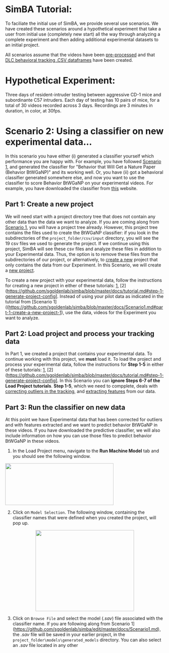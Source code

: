# SimBA Tutorial:

To faciliate the initial use of SimBA, we provide several use scenarios. We have created these scenarios around a hypothetical experiment that take a user from initial use (completely new start) all the way through analyzing a complete experiment and then adding additional experimental datasets to an initial project.

All scenarios assume that the videos have been [pre-processed](https://github.com/sgoldenlab/simba/blob/master/docs/tutorial_process_videos.md) and that [DLC behavioral tracking .CSV dataframes](https://github.com/sgoldenlab/simba/blob/master/docs/Tutorial_DLC.md) have been created.

# **Hypothetical Experiment**:
Three days of resident-intruder testing between aggressive CD-1 mice and subordinante C57 intruders. Each day of testing has 10 pairs of mice, for a total of 30 videos recorded across 3 days. Recordings are 3 minutes in duration, in color, at 30fps.

# **Scenario 2**: Using a classifier on new experimental data...
In this scenario you have either (i) generated a classifier yourself which performance you are happy with. For example, you have followed [Scenario 1](https://github.com/sgoldenlab/simba/edit/master/docs/Scenario1.md), and generated the classifier for "Behavior that Will Get a Nature Paper (Behavior BtWGaNP)" and its working well. Or, you have (ii) got a behavioral classifier generated somewhere else, and now you want to use the classifier to score Behavior BtWGaNP on your experimental videos. For example, you have downloaded the classifier from [this](https://osf.io/d69jt/) website.

## Part 1: Create a new project

We will need start with a project directory tree that does not contain any other data than the data we want to analyze. If you are coming along from [Scenario 1](https://github.com/sgoldenlab/simba/edit/master/docs/Scenario1.md), you will have a project tree already. However, this project tree contains the files used to create the BtWGaNP classifier: if you look in the subdirectories of the `project_folder/csv/input` directory, you will see the 19 csv files we used to generate the project. If we continue using this project, SimBA will see these csv files and analyze these files in addition to your Experimental data. Thus, the option is to remove these files from the subdirectories of our project, or alternatively, to [create a new](https://github.com/sgoldenlab/simba/blob/master/docs/Scenario1.md#part-1-create-a-new-project) project that only contains the data from our Experiment. In this Scenario, we will create a [new project](https://github.com/sgoldenlab/simba/blob/master/docs/Scenario1.md#part-1-create-a-new-project). 

To create a new project with your experimental data, follow the instructions for creating a new project in either of these tutorials: [1](https://github.com/sgoldenlab/simba/blob/master/docs/Scenario1.md#part-1-create-a-new-project-1), [2](https://github.com/sgoldenlab/simba/blob/master/docs/tutorial.md#step-1-generate-project-config]. Instead of using your pilot data as indicated in the tutorial from [Scenario 1]((https://github.com/sgoldenlab/simba/blob/master/docs/Scenario1.md#part-1-create-a-new-project-1), use the data, videos for the Experiment you want to analyze.

## Part 2: Load project and process your tracking data

In Part 1, we created a project that contains your experimental data. To continue working with this project, we **must** load it. To load the project and process your experimental data, follow the instructions for **Step 1-5** in either of these tutorials: [1](https://github.com/sgoldenlab/simba/blob/master/docs/Scenario1.md#part-1-create-a-new-project-1), [2](https://github.com/sgoldenlab/simba/blob/master/docs/tutorial.md#step-1-generate-project-config]. In this Scenario you can **ignore Steps 6-7 of the Load Project tutorials**. **Step 1-5**, which we need to compplete, deals with [correcting outliers in the tracking](https://github.com/sgoldenlab/simba/blob/master/misc/Outlier_settings.pdf), and [extracting features](https://github.com/sgoldenlab/simba/blob/master/misc/Feature_description.csv) from our data.

## Part 3: Run the classifier on new data

At this point we have Experimental data that has been corrected for outliers and with features extracted and we want to predict behavior BtWGaNP in these videos. If you have downloaded the predictive classifier, we will also include information on how you can use those files to predict behavior BtWGaNP in these videos. 

1. In the Load Project menu, navigate to the **Run Machine Model** tab and you should see the following window. 

<img src="https://github.com/sgoldenlab/simba/blob/master/images/runrfmodel.PNG" width="343" height="132" />

2. Click on `Model Selection`. The following window, containing the classifier names that were defined when you created the project, will pop up.

<p align="center">
  <img width="312" height="256" src="https://github.com/sgoldenlab/simba/blob/master/images/rfmodelsettings.PNG">
</p>

3. Click on `Browse File` and select the model (*.sav*) file associated with the classifier name. If you are following along from Scenario 1](https://github.com/sgoldenlab/simba/edit/master/docs/Scenario1.md), the *.sav* file will be saved in your earlier project, in the `project_folder\models\generated_models` directory. You can also select an *.sav* file located in any other 








